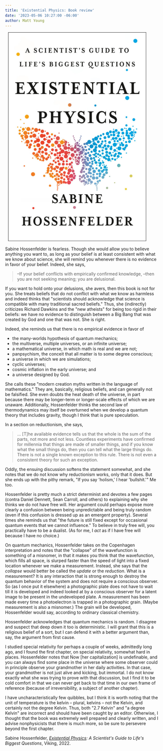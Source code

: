 ```yaml
---
title: 'Existential Physics: Book review'
date: '2023-05-06 10:27:00 -06:00'
author: Matt Young
---
```


<figure class="on-the-left-side" style="margin-top: 10px; margin-right: 40px; margin-bottom: 10px; margin-left: 10px;">
<img src="/uploads/2023/Hossenfelder_Cover_600.jpg" alt="Book cover"/>
</figure>

Sabine Hossenfelder is fearless. Though she would allow you to believe anything you want to, as long as your belief is at least consistent with what we know about science, she will remind you whenever there is no evidence in favor of your belief. Indeed, she says, 

<blockquote>&ndash;If your belief conflicts with empirically confirmed knowledge,
&ndash;then you are not seeking meaning; you are delusional.</blockquote> 

If you want to hold onto your delusions, she avers, then this book is not for you. She treats beliefs that do not conflict with what we know as harmless and indeed thinks that "scientists should acknowledge that science is compatible with many traditional sacred beliefs." Thus, she (indirectly) criticizes Richard Dawkins and the "new atheists" for being too rigid in their beliefs: we have no evidence to distinguish between a Big Bang that was created by God and one that was not. She is right.

<!--more-->

Indeed, she reminds us that there is no empirical evidence in favor of 
<ul><li>the many-worlds hypothesis of quantum mechanics; </li>
<li>the multiverse, multiple universes, or an infinite universe; </li>
<li>a mathematical universe, in which math is real and we are not; </li>
<li>panpsychism, the conceit that all matter is to some degree conscious; </li>
<li>a universe in which we are simulations;</li>
<li>cyclic universes;</li>
<li>cosmic inflation in the early universe; and</li>
<li>a universe designed by God.</li></ul>
 
She calls these "modern creation myths written in the language of mathematics." They are, basically, religious beliefs, and can generally not be falsified. She even doubts the heat death of the universe, in part because there may be longer-term or longer-scale effects of which we are unaware. Additionally, Hossenfelder thinks the second law of thermodynamics may itself be overturned when we develop a quantum theory that includes gravity, though I think that is pure speculation.

In a section on reductionism, she says,

<blockquote>… [T]he available evidence tells us that the whole is the sum of the parts, not more and not less. Countless experiments have confirmed for millennia that things are made of smaller things, and if you know what the small things do, then you can tell what the large things do. There is not a single known exception to this rule. There is not even a consistent theory for such an exception. </blockquote>

Oddly, the ensuing discussion softens the statement somewhat, and she notes that we do not know why reductionism works, only that it does. But she ends up with the pithy remark, "If you say 'holism,' I hear 'bullshit.'" Me too.

Hossenfelder is pretty much a strict determinist and devotes a few pages (contra Daniel Dennett, Sean Carroll, and others) to explaining why she thinks we do not have free will. Her argument could perhaps expose more clearly a confusion between being unpredictable and being truly random (even if this confusion is dressed up as an emergent property). Several times she reminds us that "the future is still fixed except for occasional quantum events that we cannot influence." To believe in truly free will, you practically have to be a dualist. (As for me, I <i>act</i> as if I have free will because I have no choice.)

On quantum mechanics, Hossenfelder takes on the Copenhagen interpretation and notes that the "collapse" of the wavefunction is something of a misnomer, in that it makes you think that the wavefunction, which fills all space, is slurped faster than the speed of light into a fixed location whenever we make a measurement. Instead, she says that the <i>collapse</i> would better be called the <i>update</i> or the <i>reduction</i>. What is a measurement? It is any interaction that is strong enough to destroy the quantum behavior of the system and does not require a conscious observer. So (as I once put it elsewhere) a photographic plate does not have to wait till it is developed and indeed looked at by a conscious observer for a latent image to be present in the undeveloped plate. A measurement has been made every time a photoelectron is trapped in a photographic grain. (Maybe measurement is also a misnomer.) The grain will be developed, Hossenfelder would say, according to ordinary classical chemistry.

Hossenfelder acknowledges that quantum mechanics is random. I disagree and suspect that deep down it too is deterministic. I will grant that this is a religious belief of a sort, but I can defend it with a better argument than, say, the argument from first cause.

I studied special relativity for perhaps a couple of weeks, admittedly long ago, and I found the first chapter, on special relativity, somewhat hard in places. Hossenfelder notes that Now [her capitalization] is undefinable, and you can always find some place in the universe where some observer could in principle observe your grandmother in her daily activities. In that case, your grandmother is not just alive and kicking, but immortal. I do not know exactly what she was trying to prove with that discussion, but I find it to be cold comfort in that we can never get back to that time in our own frame of reference (because of irreversibility, a subject of another chapter).

I have uncharacteristically few quibbles, but I think it is worth noting that the unit of temperature is the kelvin – plural, kelvins – not the Kelvin, and certainly not the degree Kelvin. Thus, both "2.7 Kelvin" and "a degree Kelvin" are incorrect and should have been caught by an editor. Otherwise, I thought that the book was extremely well prepared and clearly written, and I advise nonphysicists that there is much more, so be sure to persevere beyond the first chapter.

Sabine Hossenfelder, <i><a href="https://www.penguinrandomhouse.com/books/616868/existential-physics-by-sabine-hossenfelder/">Existential Physics</a>: A Scientist's Guide to Life's Biggest Questions</i>, Viking, 2022.
